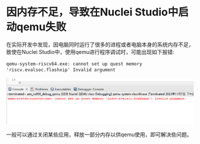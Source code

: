 # 因内存不足，导致在Nuclei Studio中启动qemu失败

在实际开发中发现，因电脑同时运行了很多的进程或者电脑本身的系统内存不足，致使在Nuclei Studio中，使用qemu进行程序调试时，可能出现如下报错:

```
qemu-system-riscv64.exe: cannot set up quest memory 'riscv.evalsoc.flashxip' Invalid argument
```

![](asserts/images/1/cannotsetupguestmemiry.png)

一般可以通过关闭某些应用，释放一部分内存以供qemu使用，即可解决些问题。
